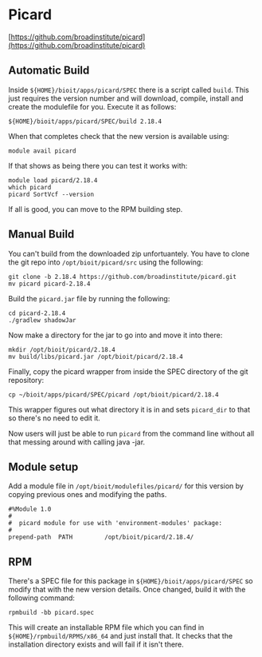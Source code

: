 # Picard

[https://github.com/broadinstitute/picard](https://github.com/broadinstitute/picard)

## Automatic Build

Inside `${HOME}/bioit/apps/picard/SPEC` there is a script called `build`. This just requires the version number and will download, compile, install and create the modulefile for you. Execute it as follows:

    ${HOME}/bioit/apps/picard/SPEC/build 2.18.4

When that completes check that the new version is available using:

    module avail picard

If that shows as being there you can test it works with:

    module load picard/2.18.4
    which picard
    picard SortVcf --version

If all is good, you can move to the RPM building step.

## Manual Build

You can't build from the downloaded zip unfortuantely. You have to clone the git repo into `/opt/bioit/picard/src` using the following:

    git clone -b 2.18.4 https://github.com/broadinstitute/picard.git
    mv picard picard-2.18.4

Build the `picard.jar` file by running the following:

    cd picard-2.18.4
    ./gradlew shadowJar

Now make a directory for the jar to go into and move it into there:

    mkdir /opt/bioit/picard/2.18.4
    mv build/libs/picard.jar /opt/bioit/picard/2.18.4

Finally, copy the picard wrapper from inside the SPEC directory of the git repository:

    cp ~/bioit/apps/picard/SPEC/picard /opt/bioit/picard/2.18.4

This wrapper figures out what directory it is in and sets `picard_dir` to that so there's no need to edit it.

Now users will just be able to run `picard` from the command line without all that messing around with calling java -jar.

## Module setup

Add a module file in `/opt/bioit/modulefiles/picard/` for this version by copying previous ones and modifying the paths.

    #%Module 1.0
    #
    #  picard module for use with 'environment-modules' package:
    #
    prepend-path  PATH         /opt/bioit/picard/2.18.4/

## RPM

There's a SPEC file for this package in `${HOME}/bioit/apps/picard/SPEC` so modify that with the new version details. Once changed, build it with the following command:

    rpmbuild -bb picard.spec

This will create an installable RPM file which you can find in `${HOME}/rpmbuild/RPMS/x86_64` and just install that. It checks that the installation directory exists and will fail if it isn't there.
